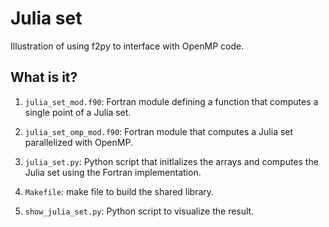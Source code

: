 # Julia set

Illustration of using f2py to interface with OpenMP code.

## What is it?

1. `julia_set_mod.f90`: Fortran module defining a function that computes a
   single point of a Julia set.

1. `julia_set_omp_mod.f90`: Fortran module that computes a Julia set
   parallelized with OpenMP.
1. `julia_set.py`: Python script that initlalizes the arrays and computes
   the Julia set using the Fortran implementation.
1. `Makefile`: make file to build the shared library.
1. `show_julia_set.py`: Python script to visualize the result.
